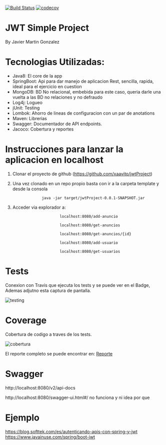 [![Build Status](https://travis-ci.org/xaavito/jwtProject.png?branch=master)](https://travis-ci.org/xaavito/jwtProject)
[![codecov](https://codecov.io/gh/xaavito/jwtProject/branch/master/graph/badge.svg)](https://codecov.io/gh/xaavito/jwtProject)


# JWT Simple Project

By Javier Martin Gonzalez

# Tecnologias Utilizadas:

- Java8: El core de la app
- SpringBoot: Api para dar manejo de aplicacion Rest, sencilla, rapida, ideal para el ejercicio en cuestion
- MongoDB: BD No relacional, embebida para este caso, queria darle una vuelta a las BD no relaciones y no defraudo
- Log4j: Logueo
- jUnit: Testing
- Lombok: Ahorro de lineas de configuracion con un par de anotations
- Maven: Librerias
- Swagger: Documentador de API endpoints.
- Jacoco: Cobertura y reportes


# Instrucciones para lanzar la aplicacion en localhost

1) Clonar el proyecto de github (https://github.com/xaavito/jwtProject)

2) Una vez clonado en un repo propio basta con ir a la carpeta template y desde la consola

					java -jar target/jwtProject-0.0.1-SNAPSHOT.jar

3) Acceder via explorador a:

							localhost:8080/add-anuncio

							localhost:8080/get-anuncios
							
							localhost:8080/get-anuncios/{id}
							
							localhost:8080/add-usuario

							localhost:8080/get-usuarios
							
							
# Tests

Conexion con Travis que ejecuta los tests y se puede ver en el Badge, Ademas adjutno esta captura de pantalla.

![testing](./tests/Tests.png)

# Coverage

Cobertura de codigo a traves de los tests.

![cobertura](./coverage/Coverage.png)

El reporte completo se puede encontrar en: [Reporte](https://github.com/xaavito/jwtProject/blob/master/coverage/Advertising%20Manager-jacoco-ut/index.html)


# Swagger

http://localhost:8080/v2/api-docs 

http://localhost:8080/swagger-ui.html#/ no funciona y ni idea por que


# Ejemplo

https://blog.softtek.com/es/autenticando-apis-con-spring-y-jwt
https://www.javainuse.com/spring/boot-jwt

